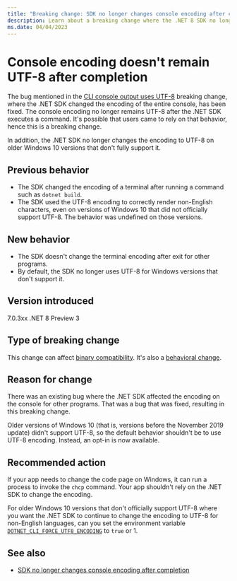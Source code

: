 ```yaml
---
title: "Breaking change: SDK no longer changes console encoding after completion"
description: Learn about a breaking change where the .NET 8 SDK no longer changes the console encoding after running a command.
ms.date: 04/04/2023
---
```

# Console encoding doesn't remain UTF-8 after completion

The bug mentioned in the [CLI console output uses UTF-8](console-encoding.md) breaking change, where the .NET SDK changed the encoding of the entire console, has been fixed. The console encoding no longer remains UTF-8 after the .NET SDK executes a command. It's possible that users came to rely on that behavior, hence this is a breaking change.

In addition, the .NET SDK no longer changes the encoding to UTF-8 on older Windows 10 versions that don't fully support it.

## Previous behavior

- The SDK changed the encoding of a terminal after running a command such as `dotnet build`.
- The SDK used the UTF-8 encoding to correctly render non-English characters, even on versions of Windows 10 that did not officially support UTF-8. The behavior was undefined on those versions.

## New behavior

- The SDK doesn't change the terminal encoding after exit for other programs.
- By default, the SDK no longer uses UTF-8 for Windows versions that don't support it.

## Version introduced

7.0.3xx
.NET 8 Preview 3

## Type of breaking change

This change can affect [binary compatibility](../../categories.md#binary-compatibility). It's also a [behavioral change](../../categories.md#behavioral-change).

## Reason for change

There was an existing bug where the .NET SDK affected the encoding on the console for other programs. That was a bug that was fixed, resulting in this breaking change.

Older versions of Windows 10 (that is, versions before the November 2019 update) didn't support UTF-8, so the default behavior shouldn't be to use UTF-8 encoding. Instead, an opt-in is now available.

## Recommended action

If your app needs to change the code page on Windows, it can run a process to invoke the `chcp` command. Your app shouldn't rely on the .NET SDK to change the encoding.

For older Windows 10 versions that don't officially support UTF-8 where you want the .NET SDK to continue to change the encoding to UTF-8 for non-English languages, can you set the environment variable [`DOTNET_CLI_FORCE_UTF8_ENCODING`](../../../tools/dotnet-environment-variables.md#dotnet_cli_force_utf8_encoding) to `true` or 1.

## See also

- [SDK no longer changes console encoding after completion](console-encoding-fix.md)
